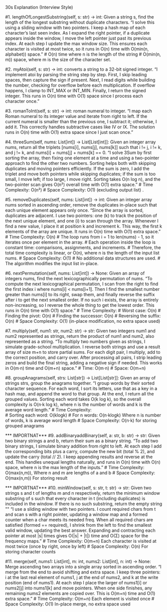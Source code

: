 30s Explanation (Interview Style)

#1. lengthOfLongestSubstring(self, s: str) -> int: Given a string s, find the length of the longest substring without duplicate characters.
    “I solve this using a sliding window with two pointers. I keep a hash map of each character’s last seen index. As I expand the right pointer, if a duplicate appears inside the window, I move the left pointer just past its previous index. At each step I update the max window size. This ensures each character is visited at most twice, so it runs in O(n) time with O(min(n, alphabet)) space.”
    #  O(n) time where n is the length of the string
    #  O(min(n, m)) space, where m is the size of the character set.

#2. myAtoi(self, s: str) -> int: converts a string to a 32-bit signed integer.
    “I implement atoi by parsing the string step by step. First, I skip leading spaces, then capture the sign if present. Next, I read digits while building the number, checking for overflow before each multiplication. If overflow happens, I clamp to INT_MAX or INT_MIN. Finally, I return the signed integer. This runs in O(n) time with O(1) space since I process each character once.”

#3. romanToInt(self, s: str) -> int: roman numeral to integer.
    “I map each Roman numeral to its integer value and iterate from right to left. If the current numeral is smaller than the previous one, I subtract it; otherwise, I add it. This correctly handles subtractive cases like IV or IX. The solution runs in O(n) time with O(1) extra space since I just scan once.”

#4. threeSum(self, nums: List[int]) -> List[List[int]]: Given an integer array nums, return all the triplets [nums[i], nums[j], nums[k]] such that i != j, i != k, and j != k, and nums[i] + nums[j] + nums[k] == 0.
    “I solve 3Sum by first sorting the array, then fixing one element at a time and using a two-pointer approach to find the other two numbers. Sorting helps both with skipping duplicates and moving pointers efficiently. If the sum is zero, I add the triplet and move both pointers while skipping duplicates; if the sum is too small, I move left; if too large, I move right. Sorting takes O(n log n), and the two-pointer scan gives O(n²) overall time with O(1) extra space.”
    # Time Complexity: O(n²) 
    # Space Complexity: O(1) (excluding output list) . 

#5. removeDuplicates(self, nums: List[int]) -> int: Given an integer array nums sorted in ascending order, remove the duplicates in-place such that each unique element appears only once. 
    “Since the array is sorted, duplicates are adjacent. I use two pointers: one (k) to track the position of the next unique element, and one (i) to scan through the array. Whenever I find a new value, I place it at position k and increment k. This way, the first k elements of the array are unique. It runs in O(n) time with O(1) extra space.”
    # Time Complexity: O(n)
        # The loop runs from i = 1 to len(nums) - 1, so it iterates once per element in the array.
        # Each operation inside the loop is constant time: comparisons, assignments, and increments.
        # Therefore, the total time complexity is linear, or O(n), where n is the length of the input list nums.
    # Space Complexity: O(1)
        # No additional data structures are used.
        # The algorithm modifies the input list in-place.

#6. nextPermutation(self, nums: List[int]) -> None: Given an array of integers nums, find the next lexicographically permutation of nums.
    “To compute the next lexicographical permutation, I scan from the right to find the first index i where nums[i] < nums[i+1]. Then I find the smallest number greater than nums[i] to its right, swap them, and finally reverse the suffix after i to get the next smallest order. If no such i exists, the array is entirely non-increasing, so I reverse the whole thing to get the lowest order. This runs in O(n) time with O(1) space.”
    # Time Complexity:
        # Worst case:  O(n)
            # Finding the pivot: O(n)
            # Finding the successor: O(n)
            # Reversing the suffix: O(n)
    # Space Complexity: O(1) (in-place modification, no extra space used)

#7. multiply(self, num1: str, num2: str) -> str: Given two integers num1 and num2 represented as strings, return the product of num1 and num2, also represented as a string.
    “To multiply two numbers given as strings, I simulate grade-school multiplication. I reverse both strings and use a result array of size m+n to store partial sums. For each digit pair, I multiply, add to the correct position, and carry over. After processing all pairs, I strip leading zeros and build the final string, adding a negative sign if needed. This works in O(m·n) time and O(m+n) space.”
    # Time: O(m⋅n)
    # Space: O(m+n)

#8. groupAnagrams(self, strs: List[str]) -> List[List[str]]: Given an array of strings strs, group the anagrams together.
    “I group words by their sorted character sequence. For each word, I sort its letters, use that as a key in a hash map, and append the word to that group. At the end, I return all the grouped values. Sorting each word takes O(k log k), so the overall complexity is O(n·k log k), where n is the number of words and k is the average word length.”
    # Time Complexity:    
        # Sorting each word: O(klogk)
        # For n words:  O(n⋅klogk) Where n is number of words, k is average word length
    # Space Complexity: O(n⋅k) for storing grouped anagrams

*** IMPORTNAT*** 
#9. addBinaryaddBinary(self, a: str, b: str) -> str: Given two binary strings a and b, return their sum as a binary string.
    “To add two binary strings, I simulate binary addition from right to left. At each step I add the corresponding bits plus a carry, compute the new bit (total % 2), and update the carry (total // 2). I keep appending results and reverse at the end. This handles unequal lengths naturally, and runs in O(n) time with O(n) space, where n is the max length of the inputs.”
    # Time Complexity: O(max(n,m)), Where n and m are lengths of a and b
    # Space Complexity: O(max(n,m)) For storing result  

*** IMPORTNAT*** 
#10. minWindow(self, s: str, t: str) -> str: Given two strings s and t of lengths m and n respectively, return  the minimum window substring of s such that every character in t (including duplicates) is included in the window. If there is no such substring, return the empty string ""
    “I use a sliding window with two pointers. I count required chars from t and scan s with a right pointer, updating a window map and a formed counter when a char meets its needed freq. When all required chars are satisfied (formed == required), I shrink from the left to find the smallest valid window, updating the best answer. Expanding and contracting each pointer at most |s| times gives O(|s| + |t|) time and O(Σ) space for the frequency maps.”
    # Time Complexity: O(m+n) Each character is visited at most twice (once by right, once by left)
    # Space Complexity: O(n) For storing character counts

#11. merge(self, nums1: List[int], m: int, nums2: List[int], n: int) -> None: Merge ascending two arrays into a single array sorted in ascending order.
    “I merge from the end to avoid shifting and extra space. I keep three pointers: i at the last real element of nums1, j at the end of nums2, and k at the write position (end of nums1). At each step I place the larger of nums1[i] or nums2[j] into nums1[k] and move pointers. When one side finishes, any remaining nums2 elements are copied over. This is O(m+n) time and O(1) extra space.”
    # Time Complexity: O(m+n) Each element is visited once
    # Space Complexity: O(1) In-place merge, no extra space used